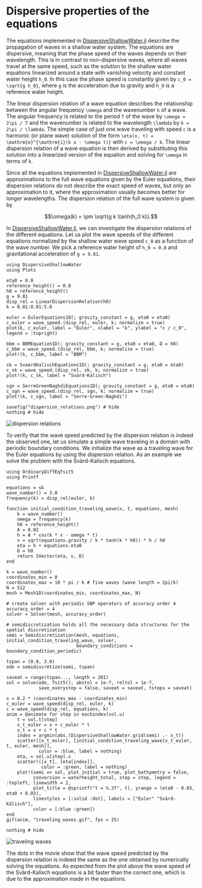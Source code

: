 # Dispersive properties of the equations

The equations implemented in [DispersiveShallowWater.jl](https://github.com/JoshuaLampert/DispersiveShallowWater.jl)
describe the propagation of waves in a shallow water system.
The equations are dispersive, meaning that the phase speed of the waves depends on their wavelength. This is in
contrast to non-dispersive waves, where all waves travel at the same speed, such as the solution to the shallow
water equations linearized around a state with vanishing velocity and constant water height ``h_0``.
In this case the phase speed is constantly given by ``c_0 = \sqrt{g h_0}``, where ``g`` is the
acceleration due to gravity and ``h_0`` is a reference water height.

The linear dispersion relation of a wave equation describes the relationship between the angular frequency
``\omega`` and the wavenumber ``k`` of a wave. The angular frequency is related to the period ``T`` of the wave
by ``\omega = 2\pi / T`` and the wavenumber is related to the wavelength ``\lambda`` by ``k = 2\pi / \lambda``.
The simple case of just one wave traveling with speed ``c`` is a harmonic (or plane wave) solution of the form
``\eta(x, t) = \mathrm{e}^{\mathrm{i}(k x - \omega t)}`` with ``c = \omega / k``. The linear dispersion relation
of a wave equation is then derived by substituting this solution into a linearized version of the equation and
solving for ``\omega`` in terms of ``k``.

Since all the equations implemented in [DispersiveShallowWater.jl](https://github.com/JoshuaLampert/DispersiveShallowWater.jl)
are approximations to the full wave equations
given by the Euler equations, their dispersion relations do not describe the exact speed of waves, but only
an approximation to it, where the approximation usually becomes better for longer wavelengths. The dispersion
relation of the full wave system is given by

```math
\omega(k) = \pm \sqrt{g k \tanh(h_0 k)}.
```

In [DispersiveShallowWater.jl](https://github.com/JoshuaLampert/DispersiveShallowWater.jl),
we can investigate the dispersion relations of the different equations. Let us
plot the wave speeds of the different equations normalized by the shallow water wave speed ``c_0`` as a function
of the wave number. We pick a reference water height of ``h_0 = 0.8`` and gravitational acceleration of ``g = 9.81``.

```@example dispersion
using DispersiveShallowWater
using Plots

eta0 = 0.0
reference_height() = 0.8
h0 = reference_height()
g = 9.81
disp_rel = LinearDispersionRelation(h0)
k = 0.01:0.01:5.0

euler = EulerEquations1D(; gravity_constant = g, eta0 = eta0)
c_euler = wave_speed.(disp_rel, euler, k; normalize = true)
plot(k, c_euler, label = "Euler", xlabel = "k", ylabel = "c / c_0", legend = :topright)

bbm = BBMEquation1D(; gravity_constant = g, eta0 = eta0, D = h0)
c_bbm = wave_speed.(disp_rel, bbm, k; normalize = true)
plot!(k, c_bbm, label = "BBM")

sk = SvaerdKalischEquations1D(; gravity_constant = g, eta0 = eta0)
c_sk = wave_speed.(disp_rel, sk, k; normalize = true)
plot!(k, c_sk, label = "Svärd-Kalisch")

sgn = SerreGreenNaghdiEquations1D(; gravity_constant = g, eta0 = eta0)
c_sgn = wave_speed.(disp_rel, sgn, k; normalize = true)
plot!(k, c_sgn, label = "Serre-Green-Naghdi")

savefig("dispersion_relations.png") # hide
nothing # hide
```

![dispersion relations](dispersion_relations.png)

To verify that the wave speed predicted by the dispersion relation is indeed the observed one, let us
simulate a simple wave traveling in a domain with periodic boundary conditions. We initialize the
wave as a traveling wave for the Euler equations by using the dispersion relation. As an example we
solve the problem with the Svärd-Kalisch equations.

```@example dispersion
using OrdinaryDiffEqTsit5
using Printf

equations = sk
wave_number() = 3.0
frequency(k) = disp_rel(euler, k)

function initial_condition_traveling_wave(x, t, equations, mesh)
    k = wave_number()
    omega = frequency(k)
    h0 = reference_height()
    A = 0.02
    h = A * cos(k * x - omega * t)
    v = sqrt(equations.gravity / k * tanh(k * h0)) * h / h0
    eta = h + equations.eta0
    D = h0
    return SVector(eta, v, D)
end

k = wave_number()
coordinates_min = 0
coordinates_max = 10 * pi / k # five waves (wave length = 2pi/k)
N = 512
mesh = Mesh1D(coordinates_min, coordinates_max, N)

# create solver with periodic SBP operators of accuracy order 4
accuracy_order = 4
solver = Solver(mesh, accuracy_order)

# semidiscretization holds all the necessary data structures for the spatial discretization
semi = Semidiscretization(mesh, equations, initial_condition_traveling_wave, solver,
                          boundary_conditions = boundary_condition_periodic)

tspan = (0.0, 3.0)
ode = semidiscretize(semi, tspan)

saveat = range(tspan..., length = 201)
sol = solve(ode, Tsit5(), abstol = 1e-7, reltol = 1e-7,
            save_everystep = false, saveat = saveat, tstops = saveat)

x = 0.2 * (coordinates_max - coordinates_min)
c_euler = wave_speed(disp_rel, euler, k)
c = wave_speed(disp_rel, equations, k)
anim = @animate for step in eachindex(sol.u)
    t = sol.t[step]
    x_t_euler = x + c_euler * t
    x_t = x + c * t
    index = argmin(abs.(DispersiveShallowWater.grid(semi) .- x_t))
    scatter([x_t_euler], [initial_condition_traveling_wave(x_t_euler, t, euler, mesh)],
            color = :blue, label = nothing)
    eta, = sol.u[step].x
    scatter!([x_t], [eta[index]],
             color = :green, label = nothing)
    plot!(semi => sol, plot_initial = true, plot_bathymetry = false,
          conversion = waterheight_total, step = step, legend = :topleft, linewidth = 2,
          plot_title = @sprintf("t = %.3f", t), yrange = (eta0 - 0.03, eta0 + 0.03),
          linestyles = [:solid :dot], labels = ["Euler" "Svärd-Kälisch"],
          color = [:blue :green])
end
gif(anim, "traveling_waves.gif", fps = 25)

nothing # hide
```

![traveling waves](traveling_waves.gif)

The dots in the movie show that the wave speed predicted by the dispersion relation is indeed the same
as the one obtained by numerically solving the equations.
As expected from the plot above the wave speed of the Svärd-Kalisch equations is a bit faster than the correct
one, which is due to the approximation made in the equations.
